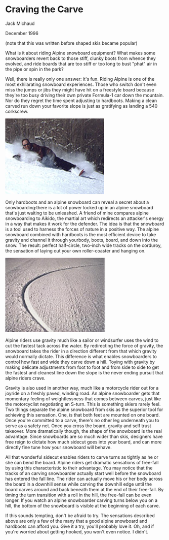# Craving the Carve

Jack Michaud

December 1996

(note that this was written before shaped skis became popular)

What is it about riding Alpine snowboard equipment? What makes some snowboarders revert back to those stiff, clunky boots from whence they evolved, and ride boards that are too stiff or too long to bust "phat" air in the pipe or spin in the park?

Well, there is really only one answer: it's fun. Riding Alpine is one of the most exhilarating snowboard experiences. Those who switch don't even miss the jumps or jibs they might have hit on a freestyle board because they're too busy driving their own private Formula-1 car down the mountain. Nor do they regret the time spent adjusting to hardboots. Making a clean carved run down your favorite slope is just as gratifying as landing a 540 corkscrew.

![snowboarder carving a fully-laid turn, touching snow](assets/1.png)

Only hardboots and an alpine snowboard can reveal a secret about a snowboarding:there is a lot of power locked up in an alpine snowboard that's just waiting to be unleashed. A friend of mine compares alpine snowboarding to Aikido, the martial art which redirects an attacker's energy in a way that makes it work for the defender. The idea is that the snowboard is a tool used to harness the forces of nature in a positive way. The alpine snowboard combined with hardboots is the most efficient device to take gravity and channel it through yourbody, boots, board, and down into the snow. The result: perfect half-circle, two-inch wide tracks on the corduroy, the sensation of laying out your own roller-coaster and hanging on.

![A perfectly round, pencil-thin trench in the snow](assets/2.png)

Alpine riders use gravity much like a sailor or windsurfer uses the wind to cut the fastest tack across the water. By redirecting the force of gravity, the snowboard takes the rider in a direction different from that which gravity would normally dictate. This difference is what enables snowboarders to control how fast and wide they carve down a hill. Toying with gravity by making delicate adjustments from foot to foot and from side to side to get the fastest and cleanest line down the slope is the never ending pursuit that alpine riders crave.

Gravity is also used in another way, much like a motorcycle rider out for a joyride on a freshly paved, winding road. An alpine snowboarder gets that momentary feeling of weightlessness that comes between carves, just like the motorcyclist negotiating an S-turn. This is something skiers rarely feel. Two things separate the alpine snowboard from skis as the superior tool for achieving this sensation. One, is that both feet are mounted on one board. Once you're committed to a carve, there's no other leg underneath you to serve as a safety net. Once you cross the board, gravity and self trust takeover. More dramatically though, the shape of the snowboard is the real advantage. Since snowboards are so much wider than skis, designers have free reign to dictate how much sidecut goes into your board, and can more directly fine tune how your snowboard will behave.

All that wonderful sidecut enables riders to carve turns as tightly as he or she can bend the board. Alpine riders get dramatic sensations of free-fall by using this characteristic to their advantage. You may notice that the tracks of an carving snowboarder actually start well before the snowboard has entered the fall line. The rider can actually move his or her body across the board in a downhill sense while carving the downhill edge until the board carves around and back beneath them at the end of their free-fall. By timing the turn transition with a roll in the hill, the free-fall can be even longer. If you watch an alpine snowboarder carving turns below you on a hill, the bottom of the snowboard is visible at the beginning of each carve.

If this sounds tempting, don't be afraid to try. The sensations described above are only a few of the many that a good alpine snowboard and hardboots can afford you. Give it a try, you'll probably love it. Oh, and if you're worried about getting hooked, you won't even notice. I didn't.
